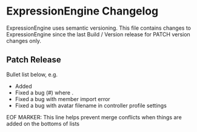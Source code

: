 # ExpressionEngine Changelog

ExpressionEngine uses semantic versioning. This file contains changes to ExpressionEngine since the last Build / Version release for PATCH version changes only.

## Patch Release

Bullet list below, e.g.
   - Added <new feature>
   - Fixed a bug (#<linked issue number>) where <bug behavior>.
   - Fixed a bug with member import error
   - Fixed a bug with avatar filename in controller profile settings

EOF MARKER: This line helps prevent merge conflicts when things are
added on the bottoms of lists
